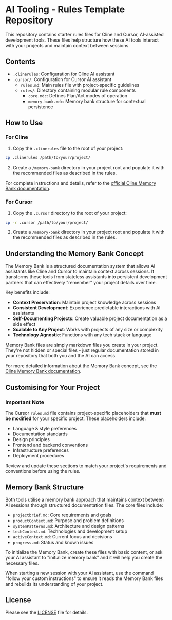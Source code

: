 # AI Tooling - Rules Template Repository

This repository contains starter rules files for Cline and Cursor, AI-assisted development tools. These files help structure how these AI tools interact with your projects and maintain context between sessions.

## Contents

- `.clinerules`: Configuration for Cline AI assistant
- `.cursor/`: Configuration for Cursor AI assistant
  - `rules.md`: Main rules file with project-specific guidelines
  - `rules/`: Directory containing modular rule components
    - `core.mdc`: Defines Plan/Act modes of operation
    - `memory-bank.mdc`: Memory bank structure for contextual persistence

## How to Use

### For Cline

1. Copy the `.clinerules` file to the root of your project:

```bash
cp .clinerules /path/to/your/project/
```

2. Create a `/memory-bank` directory in your project root and populate it with the recommended files as described in the rules.

For complete instructions and details, refer to the [official Cline Memory Bank documentation](https://docs.cline.bot/improving-your-prompting-skills/cline-memory-bank).

### For Cursor

1. Copy the `.cursor` directory to the root of your project:

```bash
cp -r .cursor /path/to/your/project/
```

2. Create a `/memory-bank` directory in your project root and populate it with the recommended files as described in the rules.

## Understanding the Memory Bank Concept

The Memory Bank is a structured documentation system that allows AI assistants like Cline and Cursor to maintain context across sessions. It transforms these tools from stateless assistants into persistent development partners that can effectively "remember" your project details over time.

Key benefits include:
- **Context Preservation**: Maintain project knowledge across sessions
- **Consistent Development**: Experience predictable interactions with AI assistants
- **Self-Documenting Projects**: Create valuable project documentation as a side effect
- **Scalable to Any Project**: Works with projects of any size or complexity
- **Technology Agnostic**: Functions with any tech stack or language

Memory Bank files are simply markdown files you create in your project. They're not hidden or special files - just regular documentation stored in your repository that both you and the AI can access.

For more detailed information about the Memory Bank concept, see the [Cline Memory Bank documentation](https://docs.cline.bot/improving-your-prompting-skills/cline-memory-bank).

## Customising for Your Project

### Important Note

The Cursor `rules.md` file contains project-specific placeholders that **must be modified** for your specific project. These placeholders include:

- Language & style preferences
- Documentation standards
- Design principles
- Frontend and backend conventions
- Infrastructure preferences
- Deployment procedures

Review and update these sections to match your project's requirements and conventions before using the rules.

## Memory Bank Structure

Both tools utilise a memory bank approach that maintains context between AI sessions through structured documentation files. The core files include:

- `projectbrief.md`: Core requirements and goals
- `productContext.md`: Purpose and problem definitions
- `systemPatterns.md`: Architecture and design patterns
- `techContext.md`: Technologies and development setup
- `activeContext.md`: Current focus and decisions
- `progress.md`: Status and known issues

To initialize the Memory Bank, create these files with basic content, or ask your AI assistant to "initialize memory bank" and it will help you create the necessary files.

When starting a new session with your AI assistant, use the command "follow your custom instructions" to ensure it reads the Memory Bank files and rebuilds its understanding of your project.

## License

Please see the [LICENSE](LICENSE) file for details. 